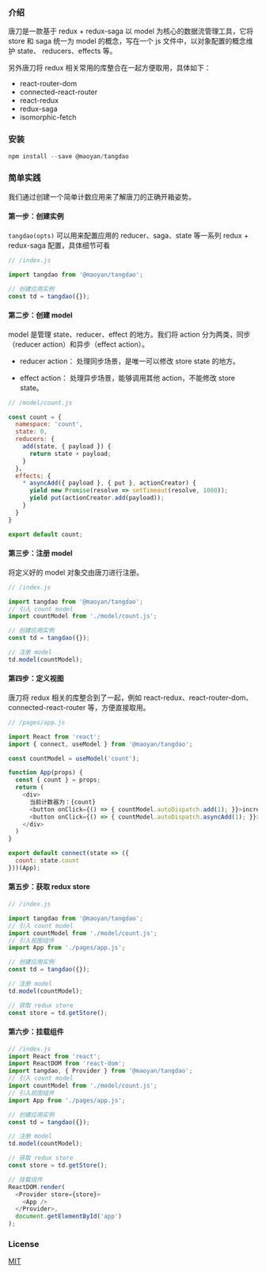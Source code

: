 ### 介绍

唐刀是一款基于 redux + redux-saga 以 model 为核心的数据流管理工具，它将 store 和 saga 统一为 model 的概念，写在一个 js 文件中，以对象配置的概念维护 state、 reducers、effects 等。

另外唐刀将 redux 相关常用的库整合在一起方便取用，具体如下：

- react-router-dom
- connected-react-router
- react-redux
- redux-saga
- isomorphic-fetch

### 安装

```javascript
npm install --save @maoyan/tangdao
```

### 简单实践

我们通过创建一个简单计数应用来了解唐刀的正确开箱姿势。

#### 第一步：创建实例

``tangdao(opts)`` 可以用来配置应用的 reducer、saga、state 等一系列 redux + redux-saga 配置，具体细节可看

```javascript
// /index.js

import tangdao from '@maoyan/tangdao';

// 创建应用实例
const td = tangdao({});
```

#### 第二步：创建 model

model 是管理 state、reducer、effect 的地方。我们将 action 分为两类，同步（reducer action）和异步（effect action）。

- reducer action： 处理同步场景，是唯一可以修改 store state 的地方。

- effect action： 处理异步场景，能够调用其他 action，不能修改 store state。

```javascript
// /model/count.js

const count = {
  namespace: 'count',
  state: 0,
  reducers: {
    add(state, { payload }) {
      return state + payload;
    }
  }，
  effects: {
    * asyncAdd({ payload }, { put }, actionCreator) {
      yield new Promise(resolve => setTimeout(resolve, 1000));
      yield put(actionCreator.add(payload));
    }
  }
}

export default count;
```

#### 第三步：注册 model

将定义好的 model 对象交由唐刀进行注册。

```javascript
// /index.js

import tangdao from '@maoyan/tangdao';
// 引入 count model
import countModel from './model/count.js';

// 创建应用实例
const td = tangdao({});

// 注册 model
td.model(countModel);

```

#### 第四步：定义视图

唐刀将 redux 相关的库整合到了一起，例如 react-redux、react-router-dom、connected-react-router 等，方便直接取用。

```javascript
// /pages/app.js

import React from 'react';
import { connect, useModel } from '@maoyan/tangdao';

const countModel = useModel('count');

function App(props) {
  const { count } = props;
  return (
    <div>
      当前计数器为：{count}
      <button onClick={() => { countModel.autoDispatch.add(1); }}>increment</button>
      <button onClick={() => { countModel.autoDispatch.asyncAdd(1); }}>asyncAdd</button>
    </div>
  )
}

export default connect(state => ({
  count: state.count
}))(App);
```

#### 第五步：获取 redux store

```javascript
// /index.js

import tangdao from '@maoyan/tangdao';
// 引入 count model
import countModel from './model/count.js';
// 引入视图组件
import App from './pages/app.js';

// 创建应用实例
const td = tangdao({});

// 注册 model
td.model(countModel);

// 获取 redux store
const store = td.getStore();
```

#### 第六步：挂载组件

```javascript
// /index.js
import React from 'react';
import ReactDOM from 'react-dom';
import tangdao, { Provider } from '@maoyan/tangdao';
// 引入 count model
import countModel from './model/count.js';
// 引入视图组件
import App from './pages/app.js';

// 创建应用实例
const td = tangdao({});

// 注册 model
td.model(countModel);

// 获取 redux store
const store = td.getStore();

// 挂载组件
ReactDOM.render(
  <Provider store={store}>
  	<App />
  </Provider>,
  document.getElementById('app')
);
```

### License

[MIT](https://github.com/MaoYanTech/tangdao/blob/master/LICENSE)
